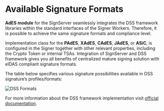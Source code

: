 # Available Signature Formats

**AdES module** for the SignServer seamlessly integrates the DSS framework libraries within the standard interfaces of the Signer Workers. Therefore, it is possible to achieve the same signature formats and compliance level.

Implementation class for the **PAdES**, **XAdES**, **CAdES**, **JAdES**, or **ASiC**, is configured in the Signer together with other relevant properties, including the Crypto Token or internal TSAs. Integration of SignServer and DSS framework gives you all benefits of centralized mature signing solution with eIDAS compliant signature formats.

The table below specifies various signature possibilities available in DSS signature’s profiles/formats:

<div class="text--center">

![DSS Formats](../../assets/ades-formats/dss-formats.png "DSS Formats")

</div>

For more information about the DSS framework implementation visit [official documentation](https://github.com/esig/dss/blob/master/dss-cookbook/src/main/asciidoc/dss-documentation.adoc).